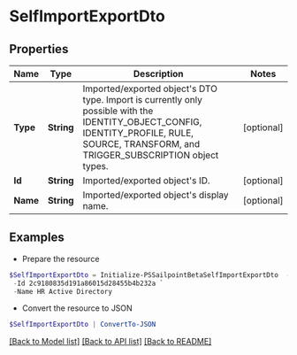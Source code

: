 # SelfImportExportDto
## Properties

Name | Type | Description | Notes
------------ | ------------- | ------------- | -------------
**Type** | **String** | Imported/exported object&#39;s DTO type. Import is currently only possible with the IDENTITY_OBJECT_CONFIG, IDENTITY_PROFILE, RULE, SOURCE, TRANSFORM, and TRIGGER_SUBSCRIPTION object types. | [optional] 
**Id** | **String** | Imported/exported object&#39;s ID. | [optional] 
**Name** | **String** | Imported/exported object&#39;s display name. | [optional] 

## Examples

- Prepare the resource
```powershell
$SelfImportExportDto = Initialize-PSSailpointBetaSelfImportExportDto  -Type SOURCE `
 -Id 2c9180835d191a86015d28455b4b232a `
 -Name HR Active Directory
```

- Convert the resource to JSON
```powershell
$SelfImportExportDto | ConvertTo-JSON
```

[[Back to Model list]](../README.md#documentation-for-models) [[Back to API list]](../README.md#documentation-for-api-endpoints) [[Back to README]](../README.md)

